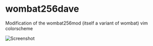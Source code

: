 # wombat256dave
Modification of the wombat256mod (itself a variant of wombat) vim colorscheme

![Screenshot](/screenshots/wombat256dave.png?raw=true "Screenshot of wombat256dave")
